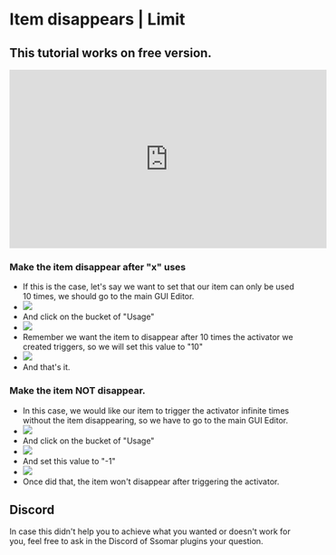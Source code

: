 # Item disappears | Limit

## This tutorial works on **free** version.

<iframe width="560" height="315" src="https://www.youtube.com/embed/_KqqBRstZ7k" frameborder="0" allow="accelerometer; autoplay; clipboard-write; encrypted-media; gyroscope; picture-in-picture" allowfullscreen></iframe>

### Make the item disappear after "x" uses

* If this is the case, let's say we want to set that our item can only be used 10 times, we should go to the main GUI Editor.
* ![](<../../..//static/img/image (107).png>)
* And click on the bucket of "Usage"
* ![](<../../..//static/img/image (377).png>)
* Remember we want the item to disappear after 10 times the activator we created triggers, so we will set this value to "10"
* ![](<../../..//static/img/image (320).png>)
* And that's it.

### Make the item NOT disappear.

* In this case, we would like our item to trigger the activator infinite times without the item disappearing, so we have to go to the main GUI Editor.
* ![](<../../..//static/img/image (123).png>)
* And click on the bucket of "Usage"
* ![](<../../..//static/img/image (390).png>)
* And set this value to "-1"
* ![](<../../..//static/img/image (124).png>)
* Once did that, the item won't disappear after triggering the activator.

## Discord

In case this didn't help you to achieve what you wanted or doesn't work for you, feel free to ask in the Discord of Ssomar plugins your question.
